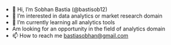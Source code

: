 - 👋 Hi, I’m  Sobhan Bastia (@bastisob12)
- 👀 I’m interested in data analytics or market research domain
- 🌱 I’m currently learning all analytics tools 
- Am looking for an opportunity in the field of analytics domain 
- 📫 How to reach me bastiasobhan@gmail.com

<!---
bastisob12/bastisob12 is a ✨ special ✨ repository because its `README.md` (this file) appears on your GitHub profile.
You can click the Preview link to take a look at your changes.
--->
